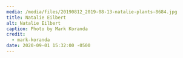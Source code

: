 ```yaml
---
media: /media/files/20190812_2019-08-13-natalie-plants-8684.jpg
title: Natalie Eilbert
alt: Natalie Eilbert
caption: Photo by Mark Koranda
credit:
  - mark-koranda
date: 2020-09-01 15:32:00 -0500
---
```

